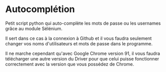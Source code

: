 # Autocomplétion

Petit script python qui auto-complète les mots de passe ou les usernames grâce au module Sélénium.

Il sert dans ce cas à la connexion à Github et il vous faudra seulement changer vos noms d'utilisateurs et mots de passe dans le programme.

Il ne marche cependant qu'avec Google Chrome version 91, il vous faudra télécharger une autre version du Driver pour que celui puisse fonctionner correctement avec la version que vous possédez de Chrome.
